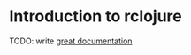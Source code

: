 # Introduction to rclojure

TODO: write [great documentation](http://jacobian.org/writing/what-to-write/)
